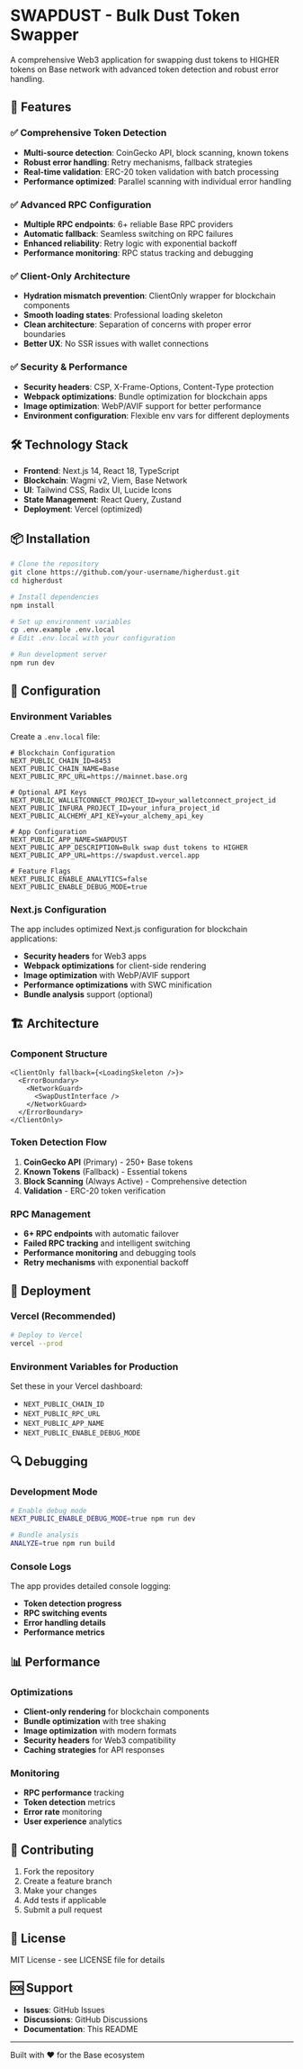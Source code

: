 # SWAPDUST - Bulk Dust Token Swapper

A comprehensive Web3 application for swapping dust tokens to HIGHER tokens on Base network with advanced token detection and robust error handling.

## 🚀 Features

### ✅ **Comprehensive Token Detection**
- **Multi-source detection**: CoinGecko API, block scanning, known tokens
- **Robust error handling**: Retry mechanisms, fallback strategies
- **Real-time validation**: ERC-20 token validation with batch processing
- **Performance optimized**: Parallel scanning with individual error handling

### ✅ **Advanced RPC Configuration**
- **Multiple RPC endpoints**: 6+ reliable Base RPC providers
- **Automatic fallback**: Seamless switching on RPC failures
- **Enhanced reliability**: Retry logic with exponential backoff
- **Performance monitoring**: RPC status tracking and debugging

### ✅ **Client-Only Architecture**
- **Hydration mismatch prevention**: ClientOnly wrapper for blockchain components
- **Smooth loading states**: Professional loading skeleton
- **Clean architecture**: Separation of concerns with proper error boundaries
- **Better UX**: No SSR issues with wallet connections

### ✅ **Security & Performance**
- **Security headers**: CSP, X-Frame-Options, Content-Type protection
- **Webpack optimizations**: Bundle optimization for blockchain apps
- **Image optimization**: WebP/AVIF support for better performance
- **Environment configuration**: Flexible env vars for different deployments

## 🛠️ Technology Stack

- **Frontend**: Next.js 14, React 18, TypeScript
- **Blockchain**: Wagmi v2, Viem, Base Network
- **UI**: Tailwind CSS, Radix UI, Lucide Icons
- **State Management**: React Query, Zustand
- **Deployment**: Vercel (optimized)

## 📦 Installation

```bash
# Clone the repository
git clone https://github.com/your-username/higherdust.git
cd higherdust

# Install dependencies
npm install

# Set up environment variables
cp .env.example .env.local
# Edit .env.local with your configuration

# Run development server
npm run dev
```

## 🔧 Configuration

### Environment Variables

Create a `.env.local` file:

```env
# Blockchain Configuration
NEXT_PUBLIC_CHAIN_ID=8453
NEXT_PUBLIC_CHAIN_NAME=Base
NEXT_PUBLIC_RPC_URL=https://mainnet.base.org

# Optional API Keys
NEXT_PUBLIC_WALLETCONNECT_PROJECT_ID=your_walletconnect_project_id
NEXT_PUBLIC_INFURA_PROJECT_ID=your_infura_project_id
NEXT_PUBLIC_ALCHEMY_API_KEY=your_alchemy_api_key

# App Configuration
NEXT_PUBLIC_APP_NAME=SWAPDUST
NEXT_PUBLIC_APP_DESCRIPTION=Bulk swap dust tokens to HIGHER
NEXT_PUBLIC_APP_URL=https://swapdust.vercel.app

# Feature Flags
NEXT_PUBLIC_ENABLE_ANALYTICS=false
NEXT_PUBLIC_ENABLE_DEBUG_MODE=true
```

### Next.js Configuration

The app includes optimized Next.js configuration for blockchain applications:

- **Security headers** for Web3 apps
- **Webpack optimizations** for client-side rendering
- **Image optimization** with WebP/AVIF support
- **Performance optimizations** with SWC minification
- **Bundle analysis** support (optional)

## 🏗️ Architecture

### Component Structure

```
<ClientOnly fallback={<LoadingSkeleton />}>
  <ErrorBoundary>
    <NetworkGuard>
      <SwapDustInterface />
    </NetworkGuard>
  </ErrorBoundary>
</ClientOnly>
```

### Token Detection Flow

1. **CoinGecko API** (Primary) - 250+ Base tokens
2. **Known Tokens** (Fallback) - Essential tokens
3. **Block Scanning** (Always Active) - Comprehensive detection
4. **Validation** - ERC-20 token verification

### RPC Management

- **6+ RPC endpoints** with automatic failover
- **Failed RPC tracking** and intelligent switching
- **Performance monitoring** and debugging tools
- **Retry mechanisms** with exponential backoff

## 🚀 Deployment

### Vercel (Recommended)

```bash
# Deploy to Vercel
vercel --prod
```

### Environment Variables for Production

Set these in your Vercel dashboard:

- `NEXT_PUBLIC_CHAIN_ID`
- `NEXT_PUBLIC_RPC_URL`
- `NEXT_PUBLIC_APP_NAME`
- `NEXT_PUBLIC_ENABLE_DEBUG_MODE`

## 🔍 Debugging

### Development Mode

```bash
# Enable debug mode
NEXT_PUBLIC_ENABLE_DEBUG_MODE=true npm run dev

# Bundle analysis
ANALYZE=true npm run build
```

### Console Logs

The app provides detailed console logging:

- **Token detection progress**
- **RPC switching events**
- **Error handling details**
- **Performance metrics**

## 📊 Performance

### Optimizations

- **Client-only rendering** for blockchain components
- **Bundle optimization** with tree shaking
- **Image optimization** with modern formats
- **Security headers** for Web3 compatibility
- **Caching strategies** for API responses

### Monitoring

- **RPC performance** tracking
- **Token detection** metrics
- **Error rate** monitoring
- **User experience** analytics

## 🤝 Contributing

1. Fork the repository
2. Create a feature branch
3. Make your changes
4. Add tests if applicable
5. Submit a pull request

## 📄 License

MIT License - see LICENSE file for details

## 🆘 Support

- **Issues**: GitHub Issues
- **Discussions**: GitHub Discussions
- **Documentation**: This README

---

Built with ❤️ for the Base ecosystem 